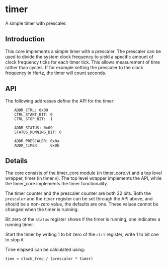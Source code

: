 # timer
A simple timer with prescaler.

## Introduction
This core implements a simple timer with a prescaler. The prescaler
can be used to divide the system clock frequency to yield a specific
amount of clock frequency ticks for each timer tick. This allows
measurement of time rather than cycles. If for example setting the
prescaler to the clock frequency in Hertz, the timer will count
seconds.

## API

The following addresses define the API for the timer:

```
	ADDR_CTRL: 0x08
	CTRL_START_BIT: 0
	CTRL_STOP_BIT:  1

	ADDR_STATUS: 0x09
	STATUS_RUNNING_BIT: 0

	ADDR_PRESCALER: 0x0a
	ADDR_TIMER:     0x0b
```


## Details
The core consists of the timer_core module (in timer_core.v) and a top
level wrapper, timer (in timer.v). The top level wrapper implements
the API, while the timer_core implements the timer functionality.

The timer counter and the prescaler counter are both 32 bits. Both the
`prescaler` and the `timer` register can be set through the API above,
and should be a non-zero value, the defaults are one. These values
cannot be changed when the timer is running.

Bit zero of the `status` register shows if the timer is running, one
indicates a running timer.

Start the timer by writing 1 to bit zero of the `ctrl` register, write
1 to bit one to stop it.

Time elapsed can be calculated using:

```
time = clock_freq / (prescaler * timer)
```


